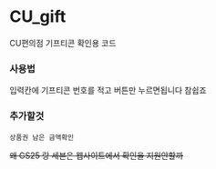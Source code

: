 # CU_gift
CU편의점 기프티콘 확인용 코드
### 사용법
입력칸에 기프티콘 번호를 적고 버튼만 누르면됩니다 참쉽죠
### 추가할것
```
상품권 남은 금액확인
```

~~왜 GS25 랑 세븐은 웹사이트에서 확인을 지원안할까~~
